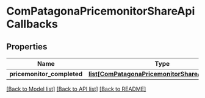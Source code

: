 # ComPatagonaPricemonitorShareApiCallbacks

## Properties
Name | Type | Description | Notes
------------ | ------------- | ------------- | -------------
**pricemonitor_completed** | [**list[ComPatagonaPricemonitorShareApiCallback]**](ComPatagonaPricemonitorShareApiCallback.md) |  | 

[[Back to Model list]](../README.md#documentation-for-models) [[Back to API list]](../README.md#documentation-for-api-endpoints) [[Back to README]](../README.md)



